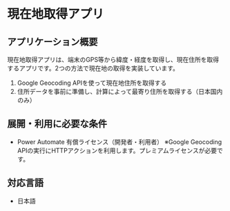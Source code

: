 # 現在地取得アプリ

## アプリケーション概要
現在地取得アプリは、端末のGPS等から緯度・経度を取得し、現在住所を取得するアプリです。2つの方法で現在地の取得を実装しています。

1. Google Geocoding APIを使って現在地住所を取得する
2. 住所データを事前に準備し、計算によって最寄り住所を取得する（日本国内のみ）

## 展開・利用に必要な条件
* Power Automate 有償ライセンス（開発者・利用者）
  ※Google Geocoding APIの実行にHTTPアクションを利用します。プレミアムライセンスが必要です。

## 対応言語
* 日本語

